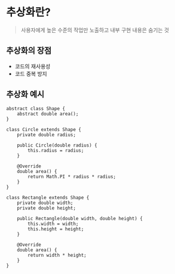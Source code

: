 # 추상화란?
> 사용자에게 높은 수준의 작업만 노출하고 내부 구현 내용은 숨기는 것

## 추상화의 장점
- 코드의 재사용성
- 코드 중복 방지

## 추상화 예시
```
abstract class Shape {
    abstract double area();
}

class Circle extends Shape {
    private double radius;

    public Circle(double radius) {
        this.radius = radius;
    }

    @Override
    double area() {
        return Math.PI * radius * radius;
    }
}

class Rectangle extends Shape {
    private double width;
    private double height;

    public Rectangle(double width, double height) {
        this.width = width;
        this.height = height;
    }

    @Override
    double area() {
        return width * height;
    }
}

```